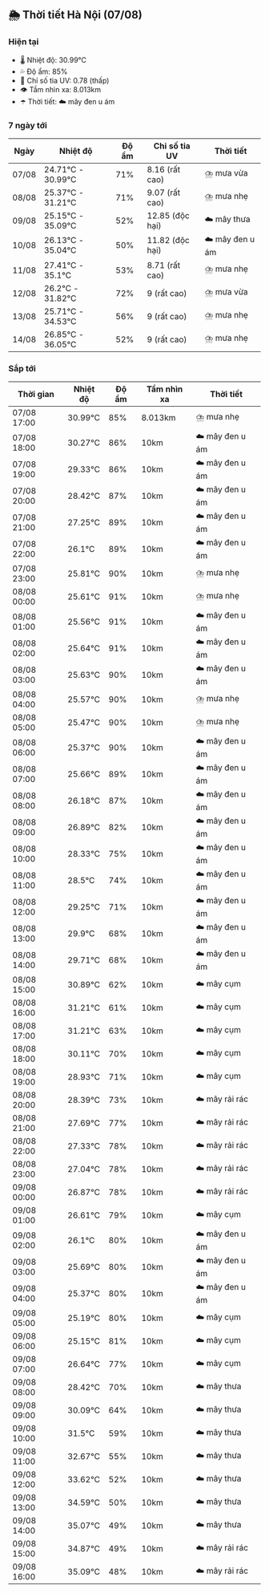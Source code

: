 ## 🌦️ Thời tiết Hà Nội (07/08)

### Hiện tại

- 🌡️ Nhiệt độ: 30.99℃
- 💦 Độ ẩm: 85%
- 🌟 Chỉ số tia UV: 0.78 (thấp)
- 👁️ Tầm nhìn xa: 8.013km
- ☂️ Thời tiết: ☁️ mây đen u ám

### 7 ngày tới

| Ngày | Nhiệt độ | Độ ẩm | Chỉ số tia UV | Thời tiết |
| --- | --- | --- | --- | --- |
| 07/08 | 24.71℃ - 30.99℃ | 71% | 8.16 (rất cao) | ⛈️ mưa vừa |
| 08/08 | 25.37℃ - 31.21℃ | 71% | 9.07 (rất cao) | ⛈️ mưa nhẹ |
| 09/08 | 25.15℃ - 35.09℃ | 52% | 12.85 (độc hại) | ☁️ mây thưa |
| 10/08 | 26.13℃ - 35.04℃ | 50% | 11.82 (độc hại) | ☁️ mây đen u ám |
| 11/08 | 27.41℃ - 35.1℃ | 53% | 8.71 (rất cao) | ⛈️ mưa nhẹ |
| 12/08 | 26.2℃ - 31.82℃ | 72% | 9 (rất cao) | ⛈️ mưa vừa |
| 13/08 | 25.71℃ - 34.53℃ | 56% | 9 (rất cao) | ⛈️ mưa nhẹ |
| 14/08 | 26.85℃ - 36.05℃ | 52% | 9 (rất cao) | ⛈️ mưa nhẹ |

### Sắp tới

| Thời gian | Nhiệt độ | Độ ẩm | Tầm nhìn xa | Thời tiết |
| --- | --- | --- | --- | --- |
| 07/08 17:00 | 30.99℃ | 85% | 8.013km | ⛈️ mưa nhẹ |
| 07/08 18:00 | 30.27℃ | 86% | 10km | ☁️ mây đen u ám |
| 07/08 19:00 | 29.33℃ | 86% | 10km | ☁️ mây đen u ám |
| 07/08 20:00 | 28.42℃ | 87% | 10km | ☁️ mây đen u ám |
| 07/08 21:00 | 27.25℃ | 89% | 10km | ☁️ mây đen u ám |
| 07/08 22:00 | 26.1℃ | 89% | 10km | ☁️ mây đen u ám |
| 07/08 23:00 | 25.81℃ | 90% | 10km | ⛈️ mưa nhẹ |
| 08/08 00:00 | 25.61℃ | 91% | 10km | ⛈️ mưa nhẹ |
| 08/08 01:00 | 25.56℃ | 91% | 10km | ☁️ mây đen u ám |
| 08/08 02:00 | 25.64℃ | 91% | 10km | ☁️ mây đen u ám |
| 08/08 03:00 | 25.63℃ | 90% | 10km | ☁️ mây đen u ám |
| 08/08 04:00 | 25.57℃ | 90% | 10km | ⛈️ mưa nhẹ |
| 08/08 05:00 | 25.47℃ | 90% | 10km | ⛈️ mưa nhẹ |
| 08/08 06:00 | 25.37℃ | 90% | 10km | ☁️ mây đen u ám |
| 08/08 07:00 | 25.66℃ | 89% | 10km | ☁️ mây đen u ám |
| 08/08 08:00 | 26.18℃ | 87% | 10km | ☁️ mây đen u ám |
| 08/08 09:00 | 26.89℃ | 82% | 10km | ☁️ mây đen u ám |
| 08/08 10:00 | 28.33℃ | 75% | 10km | ☁️ mây đen u ám |
| 08/08 11:00 | 28.5℃ | 74% | 10km | ☁️ mây đen u ám |
| 08/08 12:00 | 29.25℃ | 71% | 10km | ☁️ mây đen u ám |
| 08/08 13:00 | 29.9℃ | 68% | 10km | ☁️ mây đen u ám |
| 08/08 14:00 | 29.71℃ | 68% | 10km | ☁️ mây đen u ám |
| 08/08 15:00 | 30.89℃ | 62% | 10km | ☁️ mây cụm |
| 08/08 16:00 | 31.21℃ | 61% | 10km | ☁️ mây cụm |
| 08/08 17:00 | 31.21℃ | 63% | 10km | ☁️ mây cụm |
| 08/08 18:00 | 30.11℃ | 70% | 10km | ☁️ mây cụm |
| 08/08 19:00 | 28.93℃ | 71% | 10km | ☁️ mây cụm |
| 08/08 20:00 | 28.39℃ | 73% | 10km | ☁️ mây rải rác |
| 08/08 21:00 | 27.69℃ | 77% | 10km | ☁️ mây rải rác |
| 08/08 22:00 | 27.33℃ | 78% | 10km | ☁️ mây rải rác |
| 08/08 23:00 | 27.04℃ | 78% | 10km | ☁️ mây rải rác |
| 09/08 00:00 | 26.87℃ | 78% | 10km | ☁️ mây rải rác |
| 09/08 01:00 | 26.61℃ | 79% | 10km | ☁️ mây cụm |
| 09/08 02:00 | 26.1℃ | 80% | 10km | ☁️ mây đen u ám |
| 09/08 03:00 | 25.69℃ | 80% | 10km | ☁️ mây đen u ám |
| 09/08 04:00 | 25.37℃ | 80% | 10km | ☁️ mây đen u ám |
| 09/08 05:00 | 25.19℃ | 80% | 10km | ☁️ mây cụm |
| 09/08 06:00 | 25.15℃ | 81% | 10km | ☁️ mây cụm |
| 09/08 07:00 | 26.64℃ | 77% | 10km | ☁️ mây cụm |
| 09/08 08:00 | 28.42℃ | 70% | 10km | ☁️ mây thưa |
| 09/08 09:00 | 30.09℃ | 64% | 10km | ☁️ mây thưa |
| 09/08 10:00 | 31.5℃ | 59% | 10km | ☁️ mây thưa |
| 09/08 11:00 | 32.67℃ | 55% | 10km | ☁️ mây thưa |
| 09/08 12:00 | 33.62℃ | 52% | 10km | ☁️ mây thưa |
| 09/08 13:00 | 34.59℃ | 50% | 10km | ☁️ mây thưa |
| 09/08 14:00 | 35.07℃ | 49% | 10km | ☁️ mây thưa |
| 09/08 15:00 | 34.87℃ | 49% | 10km | ☁️ mây rải rác |
| 09/08 16:00 | 35.09℃ | 48% | 10km | ☁️ mây rải rác |
